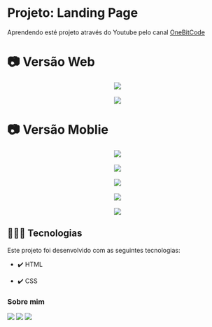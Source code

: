 # Projeto: Landing Page

Aprendendo esté projeto através do Youtube pelo canal <a href="https://www.youtube.com/@OneBitCode" target="_blank" > OneBitCode </a>

# 📷 Versão Web

<div align="center" >
 <img src="https://user-images.githubusercontent.com/123023440/235485115-d25d0429-32d3-4bb8-9e89-edc72300cb18.png">
 <br />
 <br />
 <img src="https://user-images.githubusercontent.com/123023440/235485155-224e0d55-4d13-490c-878a-b73ddd6b221c.png">
</div>

# 📷 Versão Moblie

<div align="center" >
 <img src="https://user-images.githubusercontent.com/123023440/235487985-03c02fb5-8ab1-42f1-bb41-970dfc96120b.png">
 <br />
 <br />
 <img src="https://user-images.githubusercontent.com/123023440/235487988-0957110c-9a32-468e-8d81-22e7faf6382c.png">
 <br />
 <br />
 <img src="https://user-images.githubusercontent.com/123023440/235487978-810590bc-b84f-49a1-a90d-56f1714d5f92.png">
 <br />
 <br />
 <img src="https://user-images.githubusercontent.com/123023440/235487982-04c5630d-8366-4cd8-bcc7-1840f68e0d39.png">
 <br />
 <br />
 <img src="https://user-images.githubusercontent.com/123023440/235487984-97515b53-60a2-487f-bac6-2b5555ef0cde.png">
</div>

## 🧑🏾‍💻 Tecnologias

Este projeto foi desenvolvido com as seguintes tecnologias:

- ✔️ HTML

- ✔️ CSS

### Sobre mim

<div>
  <a href="https://instagram.com/lucasl.ima" target="_blank"><img src="https://img.shields.io/badge/-Instagram-%23E4405F?style=for-the-badge&logo=instagram&logoColor=white" target="_blank"></a>
  <a href = "mailto:lucasanjosdiscente@gmail.com"><img src="https://img.shields.io/badge/Gmail-D14836?style=for-the-badge&logo=gmail&logoColor=white" target="_blank"></a>
  <a href="www.linkedin.com/in/lucasl1ima" target="_blank"><img src="https://img.shields.io/badge/-LinkedIn-%230077B5?style=for-the-badge&logo=linkedin&logoColor=white" target="_blank"></a>
</div>
